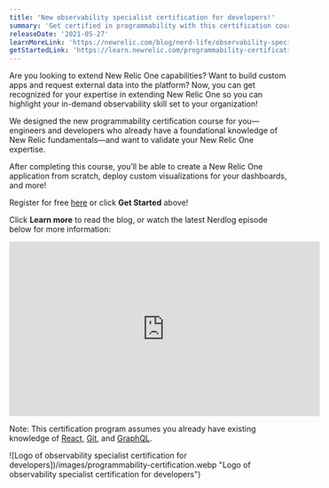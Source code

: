 ```yaml
---
title: 'New observability specialist certification for developers!'
summary: 'Get certified in programmability with this certification course'
releaseDate: '2021-05-27'
learnMoreLink: 'https://newrelic.com/blog/nerd-life/observability-specialist-certification'
getStartedLink: 'https://learn.newrelic.com/programmability-certification'
---
```


Are you looking to extend New Relic One capabilities? Want to build custom apps and request external data into the platform? Now, you can get recognized for your expertise in extending New Relic One so you can highlight your in-demand observability skill set to your organization!

We designed the new programmability certification course for you—engineers and developers who already have a foundational knowledge of New Relic fundamentals—and want to validate your New Relic One expertise.

After completing this course, you’ll be able to create a New Relic One application from scratch, deploy custom visualizations for your dashboards, and more!

Register for free [here](https://learn.newrelic.com/programmability-certification) or click **Get Started** above!

Click **Learn more** to read the blog, or watch the latest Nerdlog episode below for more information:

<iframe width="560" height="315" src="https://www.youtube.com/embed/Opq3a22xnFw" frameborder="0" allow="accelerometer; autoplay; clipboard-write; encrypted-media; gyroscope; picture-in-picture" allowfullscreen></iframe>

Note: This certification program assumes you already have existing knowledge of [React](https://reactjs.org/docs/getting-started.html), [Git](https://guides.github.com/introduction/git-handbook/), and [GraphQL](https://graphql.org/).

![Logo of observability specialist certification for developers])/images/programmability-certification.webp "Logo of observability specialist certification for developers")
